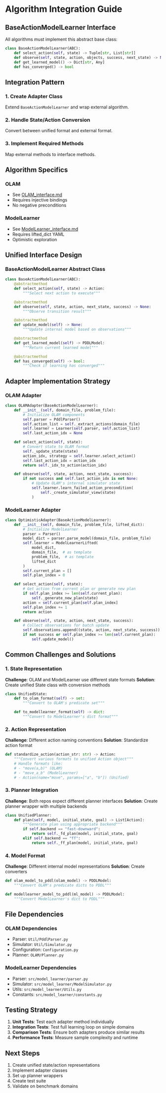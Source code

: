 # Algorithm Integration Guide

## BaseActionModelLearner Interface

All algorithms must implement this abstract base class:

```python
class BaseActionModelLearner(ABC):
    def select_action(self, state) -> Tuple[str, List[str]]
    def observe(self, state, action, objects, success, next_state) -> None
    def get_learned_model() -> Dict[str, Any]
    def has_converged() -> bool
```

## Integration Pattern

### 1. Create Adapter Class
Extend `BaseActionModelLearner` and wrap external algorithm.

### 2. Handle State/Action Conversion
Convert between unified format and external format.

### 3. Implement Required Methods
Map external methods to interface methods.

## Algorithm Specifics

### OLAM
- See [OLAM_interface.md](OLAM_interface.md)
- Requires injective bindings
- No negative preconditions

### ModelLearner
- See [ModelLearner_interface.md](ModelLearner_interface.md)
- Requires lifted_dict YAML
- Optimistic exploration

## Unified Interface Design

### BaseActionModelLearner Abstract Class
```python
class BaseActionModelLearner(ABC):
    @abstractmethod
    def select_action(self, state) -> Action:
        """Select next action to execute"""

    @abstractmethod
    def observe(self, state, action, next_state, success) -> None:
        """Observe transition result"""

    @abstractmethod
    def update_model(self) -> None:
        """Update internal model based on observations"""

    @abstractmethod
    def get_learned_model(self) -> PDDLModel:
        """Return current learned model"""

    @abstractmethod
    def has_converged(self) -> bool:
        """Check if learning has converged"""
```

## Adapter Implementation Strategy

### OLAM Adapter
```python
class OLAMAdapter(BaseActionModelLearner):
    def __init__(self, domain_file, problem_file):
        # Initialize OLAM components
        self.parser = PddlParser()
        self.action_list = self._extract_actions(domain_file)
        self.learner = Learner(self.parser, self.action_list)
        self.last_action_idx = None

    def select_action(self, state):
        # Convert state to OLAM format
        self._update_state(state)
        action_idx, strategy = self.learner.select_action()
        self.last_action_idx = action_idx
        return self._idx_to_action(action_idx)

    def observe(self, state, action, next_state, success):
        if not success and self.last_action_idx is not None:
            # Update OLAM's internal simulator state
            self.learner.learn_failed_action_precondition(
                self._create_simulator_view(state)
            )
```

### ModelLearner Adapter
```python
class OptimisticAdapter(BaseActionModelLearner):
    def __init__(self, domain_file, problem_file, lifted_dict):
        # Initialize ModelLearner
        parser = Parser()
        model_dict = parser.parse_model(domain_file, problem_file)
        self.learner = ModelLearnerLifted(
            model_dict,
            domain_file,  # as template
            problem_file,  # as template
            lifted_dict
        )
        self.current_plan = []
        self.plan_index = 0

    def select_action(self, state):
        # Get action from current plan or generate new plan
        if self.plan_index >= len(self.current_plan):
            self._generate_new_plan(state)
        action = self.current_plan[self.plan_index]
        self.plan_index += 1
        return action

    def observe(self, state, action, next_state, success):
        # Collect observations for batch update
        self.observations.append((state, action, next_state, success))
        if not success or self.plan_index >= len(self.current_plan):
            self.update_model()
```

## Common Challenges and Solutions

### 1. State Representation
**Challenge**: OLAM and ModelLearner use different state formats
**Solution**: Create unified State class with conversion methods
```python
class UnifiedState:
    def to_olam_format(self) -> set:
        """Convert to OLAM's predicate set"""

    def to_modellearner_format(self) -> dict:
        """Convert to ModelLearner's dict format"""
```

### 2. Action Representation
**Challenge**: Different action naming conventions
**Solution**: Standardize action format
```python
def standardize_action(action_str: str) -> Action:
    """Convert various formats to unified Action object"""
    # Handle formats like:
    # - "move(a,b)" (OLAM)
    # - "move_a_b" (ModelLearner)
    # - Action(name="move", params=["a", "b"]) (Unified)
```

### 3. Planner Integration
**Challenge**: Both repos expect different planner interfaces
**Solution**: Create planner wrapper with multiple backends
```python
class UnifiedPlanner:
    def plan(self, model, initial_state, goal) -> List[Action]:
        """Generate plan using appropriate backend"""
        if self.backend == "fast-downward":
            return self._fd_plan(model, initial_state, goal)
        elif self.backend == "ff":
            return self._ff_plan(model, initial_state, goal)
```

### 4. Model Format
**Challenge**: Different internal model representations
**Solution**: Create converters
```python
def olam_model_to_pddl(olam_model) -> PDDLModel:
    """Convert OLAM's predicate dicts to PDDL"""

def modellearner_model_to_pddl(ml_model) -> PDDLModel:
    """Convert ModelLearner's dict to PDDL"""
```

## File Dependencies

### OLAM Dependencies
- Parser: `Util/PddlParser.py`
- Simulator: `Util/Simulator.py`
- Configuration: `Configuration.py`
- Planner: `OLAM/Planner.py`

### ModelLearner Dependencies
- Parser: `src/model_learner/parser.py`
- Simulator: `src/model_learner/ModelSimulator.py`
- Utils: `src/model_learner/Utils.py`
- Constants: `src/model_learner/constants.py`

## Testing Strategy

1. **Unit Tests**: Test each adapter method individually
2. **Integration Tests**: Test full learning loop on simple domains
3. **Comparison Tests**: Ensure both adapters produce similar results
4. **Performance Tests**: Measure sample complexity and runtime

## Next Steps

1. Create unified state/action representations
2. Implement adapter classes
3. Set up planner wrappers
4. Create test suite
5. Validate on benchmark domains